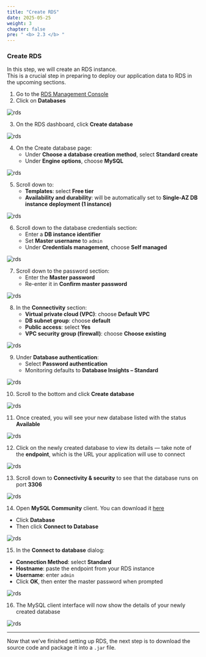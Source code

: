 ```yaml
---
title: "Create RDS"
date: 2025-05-25
weight: 3
chapter: false
pre: " <b> 2.3 </b> "
---
```


### Create RDS

In this step, we will create an RDS instance.  
This is a crucial step in preparing to deploy our application data to RDS in the upcoming sections.

1. Go to the [RDS Management Console](https://console.aws.amazon.com/rds/home)  
2. Click on **Databases**

![rds](/images/2.prerequisite/016-rds-step1.png)

3. On the RDS dashboard, click **Create database**

![rds](/images/2.prerequisite/017-rds-step2.png)

4. On the Create database page:  
   - Under **Choose a database creation method**, select **Standard create**  
   - Under **Engine options**, choose **MySQL**

![rds](/images/2.prerequisite/018-rds-step3.png)

5. Scroll down to:  
   - **Templates**: select **Free tier**  
   - **Availability and durability**: will be automatically set to **Single-AZ DB instance deployment (1 instance)**

![rds](/images/2.prerequisite/019-rds-step4.png)

6. Scroll down to the database credentials section:  
   - Enter a **DB instance identifier**  
   - Set **Master username** to `admin`  
   - Under **Credentials management**, choose **Self managed**

![rds](/images/2.prerequisite/020-rds-step5.png)

7. Scroll down to the password section:  
   - Enter the **Master password**  
   - Re-enter it in **Confirm master password**

![rds](/images/2.prerequisite/021-rds-step6.png)

8. In the **Connectivity** section:  
   - **Virtual private cloud (VPC)**: choose **Default VPC**  
   - **DB subnet group**: choose **default**  
   - **Public access**: select **Yes**  
   - **VPC security group (firewall)**: choose **Choose existing**

![rds](/images/2.prerequisite/022-rds-step7.png)

9. Under **Database authentication**:  
   - Select **Password authentication**  
   - Monitoring defaults to **Database Insights – Standard**

![rds](/images/2.prerequisite/023-rds-step8.png)

10. Scroll to the bottom and click **Create database**

![rds](/images/2.prerequisite/024-rds-step9.png)

11. Once created, you will see your new database listed with the status **Available**

![rds](/images/2.prerequisite/025-rds-step10.png)

12. Click on the newly created database to view its details — take note of the **endpoint**, which is the URL your application will use to connect

![rds](/images/2.prerequisite/026-rds-step11.png)

13. Scroll down to **Connectivity & security** to see that the database runs on port **3306**

![rds](/images/2.prerequisite/027-rds-step12.png)

14. Open **MySQL Community** client. You can download it [here](https://dev.mysql.com/downloads/)  
   - Click **Database**  
   - Then click **Connect to Database**

![rds](/images/2.prerequisite/028-rds-step13.png)

15. In the **Connect to database** dialog:  
   - **Connection Method**: select **Standard**  
   - **Hostname**: paste the endpoint from your RDS instance  
   - **Username**: enter `admin`  
   - Click **OK**, then enter the master password when prompted

![rds](/images/2.prerequisite/029-rds-step14.png)

16. The MySQL client interface will now show the details of your newly created database

![rds](/images/2.prerequisite/030-rds-step15.png)

---

Now that we’ve finished setting up RDS, the next step is to download the source code and package it into a `.jar` file.
